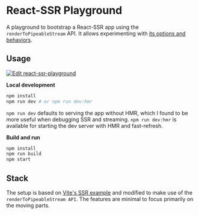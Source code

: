 # React-SSR Playground

A playground to bootstrap a React-SSR app using the `renderToPipeableStream`
API. It allows experimenting with [its options and behaviors][react-docs].

## Usage

[![Edit react-ssr-playground](https://codesandbox.io/static/img/play-codesandbox.svg)](https://codesandbox.io/s/github/sthzg/React-SSR-Playground/tree/main)

**Local development**

```bash
npm install
npm run dev # or npm run dev:hmr
```

`npm run dev` defaults to serving the app without HMR, which I found to be more
useful when debugging SSR and streaming. `npm run dev:hmr` is available for
starting the dev server with HMR and fast-refresh.

**Build and run**

```bash
npm install
npm run build
npm start
```

## Stack

The setup is based on [Vite's SSR example][vite-example] and modified to make
use of the `renderToPipeableStream API`. The features are minimal to focus
primarily on the moving parts.

[vite-example]: https://github.com/vitejs/vite-plugin-react/tree/main/playground/ssr-react
[react-docs]: https://react.dev/reference/react-dom/server/renderToPipeableStream
